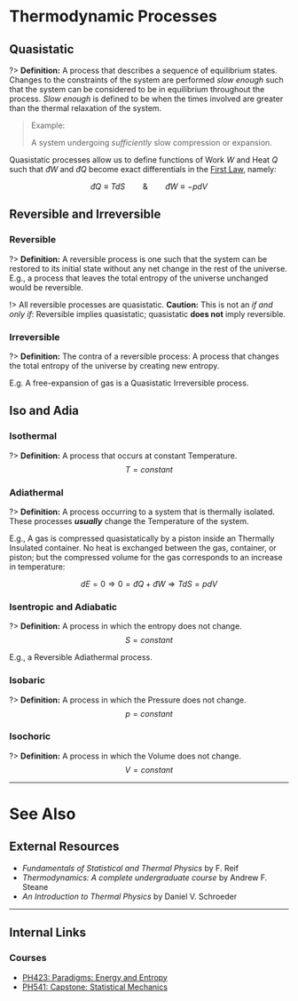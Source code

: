 # Thermodynamic Processes

## Quasistatic

?> **Definition:** A process that describes a sequence of equilibrium states. Changes to the constraints of the system are performed *slow enough* such that the system can be considered to be in equilibrium throughout the process. *Slow enough* is defined to be when the times involved are greater than the thermal relaxation of the system.

> Example:
>
> A system undergoing *sufficiently* slow compression or expansion.

Quasistatic processes allow us to define functions of Work $W$ and Heat $Q$ such that $\newcommand\dbar{đ}\dbar W$ and $\newcommand\dbar{đ}\dbar Q$ become exact differentials in the [First Law](/physics/Thermodynamics/ThermoLaws#The-First.md), namely:

$$\newcommand\dbar{đ}\dbar Q\equiv TdS\qquad\&\qquad\dbar W\equiv -pdV$$

## Reversible and Irreversible

### Reversible

?> **Definition:** A reversible process is one such that the system can be restored to its initial state without any net change in the rest of the universe. E.g., a process that leaves the total entropy of the universe unchanged would be reversible.

!> All reversible processes are quasistatic.
**Caution:** This is not an *if and only if*: Reversible implies quasistatic; quasistatic **does not** imply reversible.

### Irreversible

?> **Definition:** The contra of a reversible process: A process that changes the total entropy of the universe by creating new entropy.

E.g. A free-expansion of gas is a Quasistatic Irreversible process.

## Iso and Adia

### Isothermal

?> **Definition:** A process that occurs at constant Temperature. $$T = constant$$

### Adiathermal

?> **Definition:** A process occurring to a system that is thermally isolated. These processes ***usually*** change the Temperature of the system.

E.g., A gas is compressed quasistatically by a piston inside an Thermally Insulated container. No heat is exchanged between the gas, container, or piston; but the compressed volume for the gas corresponds to an increase in temperature:

$$\newcommand\dbar{đ} dE = 0\Rightarrow 0 = \dbar Q + \dbar W\Rightarrow TdS = pdV$$

### Isentropic and Adiabatic

?> **Definition:** A process in which the entropy does not change. $$S=constant$$

E.g., a Reversible Adiathermal process.

### Isobaric

?> **Definition:** A process in which the Pressure does not change. $$p=constant$$

### Isochoric

?> **Definition:** A process in which the Volume does not change. $$V=constant$$


---

# See Also

## External Resources

- *Fundamentals of Statistical and Thermal Physics* by F. Reif
- *Thermodynamics: A complete undergraduate course* by Andrew F. Steane
- *An Introduction to Thermal Physics* by Daniel V. Schroeder

---

## Internal Links
### Courses

- [PH423: Paradigms: Energy and Entropy ](/courses/PH423.md)
- [PH541: Capstone: Statistical Mechanics](/courses/PH541.md)
